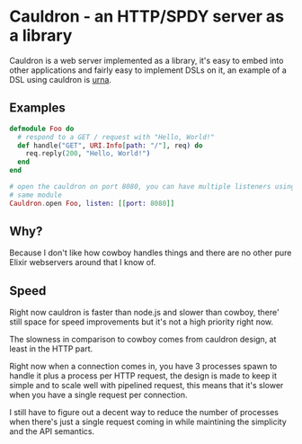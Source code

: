 Cauldron - an HTTP/SPDY server as a library
===========================================
Cauldron is a web server implemented as a library, it's easy to embed into
other applications and fairly easy to implement DSLs on it, an example
of a DSL using cauldron is [urna](https://github.com/meh/urna).

Examples
--------

```elixir
defmodule Foo do
  # respond to a GET / request with "Hello, World!"
  def handle("GET", URI.Info[path: "/"], req) do
    req.reply(200, "Hello, World!")
  end
end

# open the cauldron on port 8080, you can have multiple listeners using the
# same module
Cauldron.open Foo, listen: [[port: 8080]]
```

Why?
----
Because I don't like how cowboy handles things and there are no other pure
Elixir webservers around that I know of.

Speed
-----
Right now cauldron is faster than node.js and slower than cowboy, there' still
space for speed improvements but it's not a high priority right now.

The slowness in comparison to cowboy comes from cauldron design, at least in
the HTTP part.

Right now when a connection comes in, you have 3 processes spawn to handle it
plus a process per HTTP request, the design is made to keep it simple and to
scale well with pipelined request, this means that it's slower when you have
a single request per connection.

I still have to figure out a decent way to reduce the number of processes when
there's just a single request coming in while maintining the simplicity and the
API semantics.
